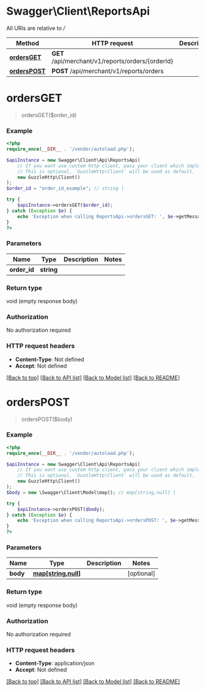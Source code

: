 # Swagger\Client\ReportsApi

All URIs are relative to */*

Method | HTTP request | Description
------------- | ------------- | -------------
[**ordersGET**](ReportsApi.md#ordersget) | **GET** /api/merchant/v1/reports/orders/{orderId} | 
[**ordersPOST**](ReportsApi.md#orderspost) | **POST** /api/merchant/v1/reports/orders | 

# **ordersGET**
> ordersGET($order_id)



### Example
```php
<?php
require_once(__DIR__ . '/vendor/autoload.php');

$apiInstance = new Swagger\Client\Api\ReportsApi(
    // If you want use custom http client, pass your client which implements `GuzzleHttp\ClientInterface`.
    // This is optional, `GuzzleHttp\Client` will be used as default.
    new GuzzleHttp\Client()
);
$order_id = "order_id_example"; // string | 

try {
    $apiInstance->ordersGET($order_id);
} catch (Exception $e) {
    echo 'Exception when calling ReportsApi->ordersGET: ', $e->getMessage(), PHP_EOL;
}
?>
```

### Parameters

Name | Type | Description  | Notes
------------- | ------------- | ------------- | -------------
 **order_id** | **string**|  |

### Return type

void (empty response body)

### Authorization

No authorization required

### HTTP request headers

 - **Content-Type**: Not defined
 - **Accept**: Not defined

[[Back to top]](#) [[Back to API list]](../../README.md#documentation-for-api-endpoints) [[Back to Model list]](../../README.md#documentation-for-models) [[Back to README]](../../README.md)

# **ordersPOST**
> ordersPOST($body)



### Example
```php
<?php
require_once(__DIR__ . '/vendor/autoload.php');

$apiInstance = new Swagger\Client\Api\ReportsApi(
    // If you want use custom http client, pass your client which implements `GuzzleHttp\ClientInterface`.
    // This is optional, `GuzzleHttp\Client` will be used as default.
    new GuzzleHttp\Client()
);
$body = new \Swagger\Client\Model\map(); // map[string,null] | 

try {
    $apiInstance->ordersPOST($body);
} catch (Exception $e) {
    echo 'Exception when calling ReportsApi->ordersPOST: ', $e->getMessage(), PHP_EOL;
}
?>
```

### Parameters

Name | Type | Description  | Notes
------------- | ------------- | ------------- | -------------
 **body** | [**map[string,null]**](../Model/map.md)|  | [optional]

### Return type

void (empty response body)

### Authorization

No authorization required

### HTTP request headers

 - **Content-Type**: application/json
 - **Accept**: Not defined

[[Back to top]](#) [[Back to API list]](../../README.md#documentation-for-api-endpoints) [[Back to Model list]](../../README.md#documentation-for-models) [[Back to README]](../../README.md)

